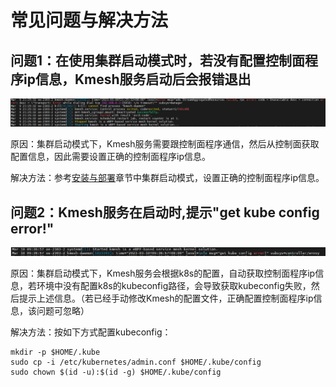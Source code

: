 # 常见问题与解决方法

## **问题1：在使用集群启动模式时，若没有配置控制面程序ip信息，Kmesh服务启动后会报错退出**

![](./figures/not_set_cluster_ip.png)

原因：集群启动模式下，Kmesh服务需要跟控制面程序通信，然后从控制面获取配置信息，因此需要设置正确的控制面程序ip信息。

解决方法：参考[安装与部署](./安装与部署.md)章节中集群启动模式，设置正确的控制面程序ip信息。

## **问题2：Kmesh服务在启动时,提示"get kube config error!"**

![](./figures/get_kubeconfig_error.png)

原因：集群启动模式下，Kmesh服务会根据k8s的配置，自动获取控制面程序ip信息，若环境中没有配置k8s的kubeconfig路径，会导致获取kubeconfig失败，然后提示上述信息。（若已经手动修改Kmesh的配置文件，正确配置控制面程序ip信息，该问题可忽略）

解决方法：按如下方式配置kubeconfig：

```shell
mkdir -p $HOME/.kube
sudo cp -i /etc/kubernetes/admin.conf $HOME/.kube/config
sudo chown $(id -u):$(id -g) $HOME/.kube/config
```
